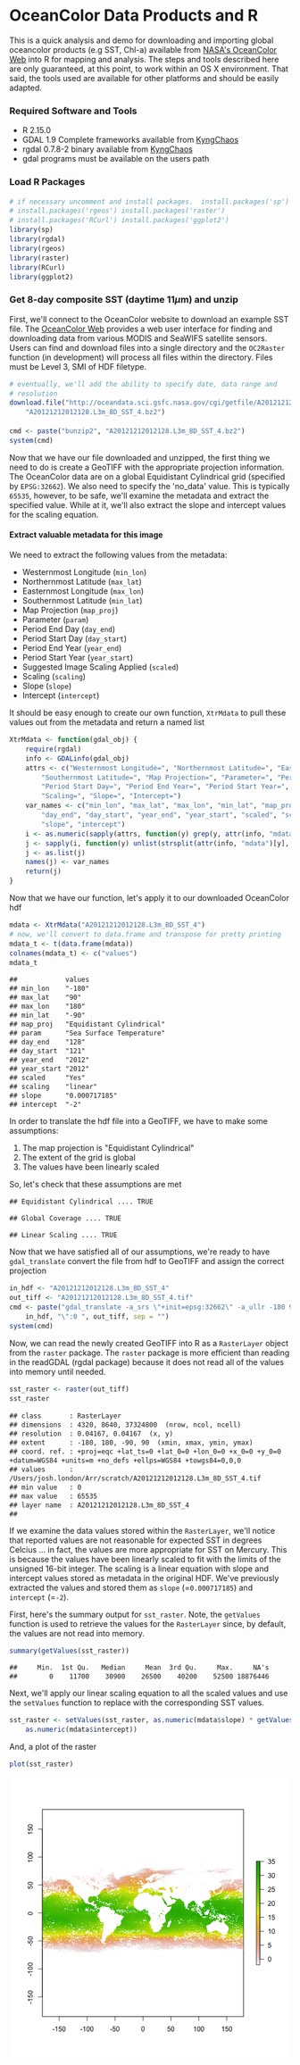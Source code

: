 
OceanColor Data Products and R
==============================

This is a quick analysis and demo for downloading and importing global oceancolor products (e.g SST, Chl-a) available from [NASA's OceanColor Web](http://oceancolor.gsfc.nass.gov) into R for mapping and analysis. The steps and tools described here are only guaranteed, at this point, to work within an OS X environment. That said, the tools used are available for other platforms and should be easily adapted.

### Required Software and Tools
* R 2.15.0
* GDAL 1.9 Complete frameworks available from [KyngChaos](http://www.kyngchaos.com/software/frameworks)
* rgdal 0.7.8-2 binary available from [KyngChaos](http://www.kyngchaos.com/software/frameworks)
* gdal programs must be available on the users path

### Load R Packages


```r
# if necessary uncomment and install packages.  install.packages('sp')
# install.packages('rgeos') install.packages('raster')
# install.packages('RCurl') install.packages('ggplot2')
library(sp)
library(rgdal)
library(rgeos)
library(raster)
library(RCurl)
library(ggplot2)
```




### Get 8-day composite SST (daytime 11$\mu$m) and unzip

First, we'll connect to the OceanColor website to download an example SST file. The [OceanColor Web](http://oceancolor.gsfc.nasa.gov) provides a web user interface for finding and downloading data from various MODIS and SeaWIFS satellite sensors. Users can find and download files into a single directory and the `OC2Raster` function (in development) will process all files within the directory. Files must be Level 3, SMI of HDF filetype.



```r
# eventually, we'll add the ability to specify date, data range and
# resolution
download.file("http://oceandata.sci.gsfc.nasa.gov/cgi/getfile/A20121212012128.L3m_8D_SST_4.bz2", 
    "A20121212012128.L3m_8D_SST_4.bz2")

cmd <- paste("bunzip2", "A20121212012128.L3m_8D_SST_4.bz2")
system(cmd)
```




Now that we have our file downloaded and unzipped, the first thing we need to do is create a GeoTIFF with the appropriate projection information. The OceanColor data are on a global Equidistant Cylindrical grid (specified by `EPSG:32662`). We also need to specify the 'no_data' value. This is typically `65535`, however, to be safe, we'll examine the metadata and extract the specified value. While at it, we'll also extract the slope and intercept values for the scaling equation.

#### Extract valuable metadata for this image

We need to extract the following values from the metadata:
* Westernmost Longitude (`min_lon`)
* Northernmost Latitude (`max_lat`)
* Easternmost Longitude (`max_lon`)
* Southernmost Latitude (`min_lat`)
* Map Projection (`map_proj`)
* Parameter (`param`)
* Period End Day (`day_end`)
* Period Start Day (`day_start`)
* Period End Year (`year_end`)
* Period Start Year (`year_start`)
* Suggested Image Scaling Applied (`scaled`)
* Scaling (`scaling`)
* Slope (`slope`)
* Intercept (`intercept`)

It should be easy enough to create our own function, `XtrMdata` to pull these values out from the metadata and return a named list



```r
XtrMdata <- function(gdal_obj) {
    require(rgdal)
    info <- GDALinfo(gdal_obj)
    attrs <- c("Westernmost Longitude=", "Northernmost Latitude=", "Easternmost Longitude=", 
        "Southernmost Latitude=", "Map Projection=", "Parameter=", "Period End Day=", 
        "Period Start Day=", "Period End Year=", "Period Start Year=", "Suggested Image Scaling Applied=", 
        "Scaling=", "Slope=", "Intercept=")
    var_names <- c("min_lon", "max_lat", "max_lon", "min_lat", "map_proj", "param", 
        "day_end", "day_start", "year_end", "year_start", "scaled", "scaling", 
        "slope", "intercept")
    i <- as.numeric(sapply(attrs, function(y) grep(y, attr(info, "mdata"))[1]))
    j <- sapply(i, function(y) unlist(strsplit(attr(info, "mdata")[y], "="))[2])
    j <- as.list(j)
    names(j) <- var_names
    return(j)
}
```




Now that we have our function, let's apply it to our downloaded OceanColor hdf



```r
mdata <- XtrMdata("A20121212012128.L3m_8D_SST_4")
# now, we'll convert to data.frame and transpose for pretty printing
mdata_t <- t(data.frame(mdata))
colnames(mdata_t) <- c("values")
mdata_t
```



```
##            values                   
## min_lon    "-180"                   
## max_lat    "90"                     
## max_lon    "180"                    
## min_lat    "-90"                    
## map_proj   "Equidistant Cylindrical"
## param      "Sea Surface Temperature"
## day_end    "128"                    
## day_start  "121"                    
## year_end   "2012"                   
## year_start "2012"                   
## scaled     "Yes"                    
## scaling    "linear"                 
## slope      "0.000717185"            
## intercept  "-2"                     
```




In order to translate the hdf file into a GeoTIFF, we have to make some assumptions:
1. The map projection is "Equidistant Cylindrical"
2. The extent of the grid is global
3. The values have been linearly scaled

So, let's check that these assumptions are met



```
## Equidistant Cylindrical .... TRUE
```



```
## Global Coverage .... TRUE
```



```
## Linear Scaling .... TRUE
```




Now that we have satisfied all of our assumptions, we're ready to have `gdal_translate` convert the file from hdf to GeoTIFF and assign the correct projection



```r
in_hdf <- "A20121212012128.L3m_8D_SST_4"
out_tiff <- "A20121212012128.L3m_8D_SST_4.tif"
cmd <- paste("gdal_translate -a_srs \"+init=epsg:32662\" -a_ullr -180 90 180 -90 -a_nodata 65535 HDF4_SDS:UKNOWN:\"", 
    in_hdf, "\":0 ", out_tiff, sep = "")
system(cmd)
```




Now, we can read the newly created GeoTIFF into R as a `RasterLayer` object from the `raster` package. The `raster` package is more efficient than reading in the readGDAL (rgdal package) because it does not read all of the values into memory until needed.



```r
sst_raster <- raster(out_tiff)
sst_raster
```



```
## class       : RasterLayer 
## dimensions  : 4320, 8640, 37324800  (nrow, ncol, ncell)
## resolution  : 0.04167, 0.04167  (x, y)
## extent      : -180, 180, -90, 90  (xmin, xmax, ymin, ymax)
## coord. ref. : +proj=eqc +lat_ts=0 +lat_0=0 +lon_0=0 +x_0=0 +y_0=0 +datum=WGS84 +units=m +no_defs +ellps=WGS84 +towgs84=0,0,0 
## values      : /Users/josh.london/Arr/scratch/A20121212012128.L3m_8D_SST_4.tif 
## min value   : 0 
## max value   : 65535 
## layer name  : A20121212012128.L3m_8D_SST_4 
## 
```




If we examine the data values stored within the `RasterLayer`, we'll notice that reported values are not reasonable for expected SST in degrees Celcius ... in fact, the values are more appropriate for SST on Mercury. This is because the values have been linearly scaled to fit with the limits of the unsigned 16-bit integer. The scaling is a linear equation with slope and intercept values stored  as metadata in the original HDF. We've previously extracted the values and stored them as `slope` (=`0.000717185`) and `intercept` (=`-2`). 

First, here's the summary output for `sst_raster`. Note, the `getValues` function is used to retrieve the values for the `RasterLayer` since, by default, the values are not read into memory.



```r
summary(getValues(sst_raster))
```



```
##     Min.  1st Qu.   Median     Mean  3rd Qu.     Max.     NA's 
##        0    11700    30900    26500    40200    52500 18876446 
```




Next, we'll apply our linear scaling equation to all the scaled values and use the `setValues` function to replace with the corresponding SST values.



```r
sst_raster <- setValues(sst_raster, as.numeric(mdata$slope) * getValues(sst_raster) + 
    as.numeric(mdata$intercept))
```




And, a plot of the raster


```r
plot(sst_raster)
```

![plot of chunk raster_plot](figure/raster_plot.png) 




